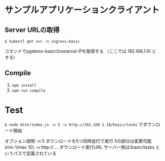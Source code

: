 # サンプルアプリケーションクライアント

## Server URLの取得

```
$ kubectl get svc -n ingress-basic
```
コマンドでpgdemo-basicのexternal IPを取得する （ここでは 192.168.1.10 とする)

## Compile

1. `npm install`
1. `npm run compile`

# Test

`$ node dist/index.js -n 5 -u http://192.168.1.10/basic/tasks`
でダウンロード開始

オプション説明
-n 5  ダウンロードを5つ同時並行で実行 5の部分は変更可能(min 1/max 10)
-u http://.... ダウンロード実行URL サーバー側は/basic/tasks というパスで定義されている
